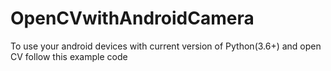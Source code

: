 # OpenCVwithAndroidCamera
To use your android devices with current version of Python(3.6+)  and open CV  follow this example code
